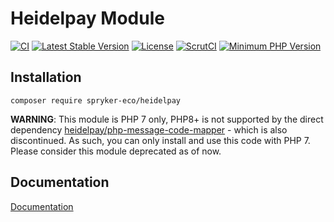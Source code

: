 # Heidelpay Module

[![CI](https://github.com/spryker-eco/heidelpay/workflows/CI/badge.svg?branch=master)](https://github.com/spryker-eco/heidelpay/actions?query=workflow%3ACI+branch%3Amaster)
[![Latest Stable Version](https://poser.pugx.org/spryker-eco/heidelpay/v/stable.svg)](https://packagist.org/packages/spryker-eco/heidelpay)
[![License](https://img.shields.io/github/license/spryker-eco/heidelpay.svg?b=master)](https://github.com/spryker-eco/heidelpay)
[![ScrutCI](https://scrutinizer-ci.com/g/spryker-eco/heidelpay/badges/build.png?b=master)](https://scrutinizer-ci.com/g/spryker-eco/heidelpay/build-status/master)
[![Minimum PHP Version](https://img.shields.io/badge/php-%3E%3D%207.4-8892BF.svg)](https://php.net/)

## Installation

```
composer require spryker-eco/heidelpay
```

**WARNING**: This module is PHP 7 only, PHP8+ is not supported by the direct dependency [heidelpay/php-message-code-mapper](https://github.com/heidelpay/php-message-code-mapper) - which is also discontinued. As such, you can only install and use this code with PHP 7. Please consider this module deprecated as of now.

## Documentation

[Documentation](https://docs.spryker.com/industry_partners/payment/heidelpay/heidelpay.htm)
